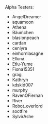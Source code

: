 Alpha Testers:
- AngelDreamer
- aquamoon
- Athena
- Bäumchen
- blasionpeach
- cardan
- cenlyra
- einhornlasagne
- Elluna
- Etlu-Yume
- Fiona15351
- grag
- Kathryn
- kdskid007
- murphy
- RavenOFiernan
- River
- Robot_overlord
- sootfire
- SylvirAshe
